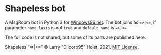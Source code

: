 # Shapeless bot
A MsgRoom bot in Python 3 for [Windows96.net](https://windows96.net). The bot joins as `=>|<=`, if parameter `name_lasts` is not `true` and `default_name` is `=>|<=`.

The full code is not shared, but some of its parts are published here.

Shapeless “=&gt;|&lt;=” &copy; Larry "Diicorp95" Holst, 2021. [MIT License](https://diicorp95.mit-license.org).
